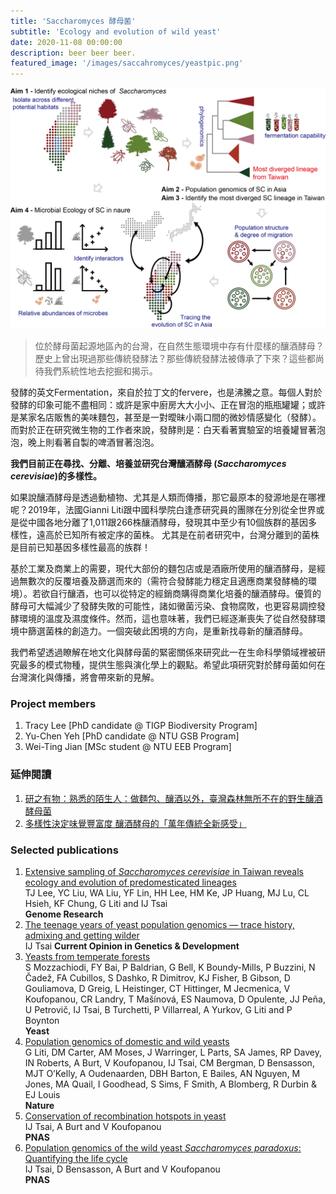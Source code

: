 ```yaml
---
title: 'Saccharomyces 酵母菌'
subtitle: 'Ecology and evolution of wild yeast'
date: 2020-11-08 00:00:00
description: beer beer beer.
featured_image: '/images/saccahromyces/yeastpic.png'
---
```


![](/images/saccahromyces/Fig1.png)

> 位於酵母菌起源地區內的台灣，在自然生態環境中存有什麼樣的釀酒酵母？歷史上曾出現過那些傳統發酵法？那些傳統發酵法被傳承了下來？這些都尚待我們系統性地去挖掘和揭示。

發酵的英文Fermentation，來自於拉丁文的fervere，也是沸騰之意。每個人對於發酵的印象可能不盡相同：或許是家中廚房大大小小、正在冒泡的瓶瓶罐罐；或許是某家名店販售的美味麵包，甚至是一對曖昧小兩口間的微妙情感變化（發酵）。而對於正在研究微生物的工作者來說，發酵則是：白天看著實驗室的培養罐冒著泡泡，晚上則看著自製的啤酒冒著泡泡。

**我們目前正在尋找、分離、培養並研究台灣釀酒酵母 (*Saccharomyces cerevisiae*)的多樣性。**

如果說釀酒酵母是透過動植物、尤其是人類而傳播，那它最原本的發源地是在哪裡呢？2019年，法國Gianni Liti跟中國科學院白逢彥研究員的團隊在分別從全世界或是從中國各地分離了1,011跟266株釀酒酵母，發現其中至少有10個族群的基因多樣性，遠高於已知所有被定序的菌株。 尤其是在前者研究中，台灣分離到的菌株是目前已知基因多樣性最高的族群！

基於工業及商業上的需要，現代大部份的麵包店或是酒廠所使用的釀酒酵母，是經過無數次的反覆培養及篩選而來的（需符合發酵能力穩定且適應商業發酵桶的環境）。若欲自行釀酒，也可以從特定的經銷商購得商業化培養的釀酒酵母。優質的酵母可大幅減少了發酵失敗的可能性，諸如黴菌污染、食物腐敗，也更容易調控發酵環境的溫度及濕度條件。然而，這也意味著，我們已經逐漸喪失了從自然發酵環境中篩選菌株的創造力。一個突破此困境的方向，是重新找尋新的釀酒酵母。

我們希望透過瞭解在地文化與酵母菌的緊密關係來研究此一在生命科學領域裡被研究最多的模式物種，提供生態與演化學上的觀點。希望此項研究對於酵母菌如何在台灣演化與傳播，將會帶來新的見解。


### Project members

1. Tracy Lee [PhD candidate @ TIGP Biodiversity Program]
2. Yu-Chen Yeh [PhD candidate @ NTU GSB Program]
3. Wei-Ting Jian [MSc student @ NTU EEB Program]


### 延伸閱讀

1. [研之有物：熟悉的陌生人：做麵包、釀酒以外，臺灣森林無所不在的野生釀酒酵母菌](https://research.sinica.edu.tw/saccharomyces-cerevisiae-biodiversity-taiwan/)
2. [多樣性決定味覺豐富度 釀酒酵母的「萬年傳統全新感受」](https://e-info.org.tw/node/208177)



### Selected publications

1. [Extensive sampling of *Saccharomyces cerevisiae* in Taiwan reveals ecology and evolution of predomesticated lineages](https://genome.cshlp.org/content/early/2022/03/31/gr.276286.121.abstract)  
   TJ Lee, YC Liu, WA Liu, YF Lin, HH Lee, HM Ke, JP Huang, MJ Lu, CL Hsieh, KF Chung, G Liti and IJ Tsai  
   **Genome Research**  
2. [The teenage years of yeast population genomics — trace history, admixing and getting wilder](https://www.sciencedirect.com/science/article/pii/S0959437X2200051X)  
   IJ Tsai  **Current Opinion in Genetics & Development**
3. [Yeasts from temperate forests](https://onlinelibrary.wiley.com/doi/full/10.1002/yea.3699)  
   S Mozzachiodi, FY Bai, P Baldrian, G Bell, K Boundy-Mills, P Buzzini, N Čadež, FA Cubillos, S Dashko, R Dimitrov, KJ Fisher, B Gibson, D Gouliamova, D Greig, L Heistinger, CT Hittinger, M Jecmenica, V Koufopanou, CR Landry, T Mašínová, ES Naumova, D Opulente, JJ Peña, U Petrovič, IJ Tsai, B Turchetti, P Villarreal, A Yurkov, G Liti and P Boynton  
   **Yeast**
4. [Population genomics of domestic and wild yeasts](https://www.nature.com/articles/nature07743)    
   G Liti, DM Carter, AM Moses, J Warringer, L Parts, SA James, RP Davey, IN Roberts, A Burt, V Koufopanou, IJ Tsai, CM Bergman, D Bensasson, MJT O’Kelly, A Oudenaarden, DBH Barton, E Bailes, AN Nguyen, M Jones, MA Quail, I Goodhead, S Sims, F Smith, A Blomberg, R Durbin & EJ Louis    
   **Nature**
5. [Conservation of recombination hotspots in yeast](https://www.pnas.org/content/107/17/7847)   
   IJ Tsai, A Burt and V Koufopanou    
   **PNAS**
6. [Population genomics of the wild yeast *Saccharomyces paradoxus*: Quantifying the life cycle](https://www.pnas.org/content/105/12/4957)   
   IJ Tsai, D Bensasson, A Burt and V Koufopanou   
   **PNAS** 
